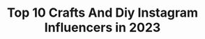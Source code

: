 ---
title: Top 10 Crafts And Diy Instagram Influencers in 2023
description: >-
  Find top crafts and diy Instagram influencers in 2023. Most popular hashtags: #diy #craft #handmade #diycrafts.
platform: Instagram
hits: 51
text_top: Identify the top-rated Instagram profiles on inBeat.
text_bottom: Our search engine holds 51 Instagram influencers like this for you to collaborate.
profiles:
  - username: "namashya_sthitapragyan"
    fullname: >-
      N A M A S H Y A
    bio: >-
      Student of English Literature Fashion | Books | Art | Travel | Food | Craft DIYs Caretaker of @labradorsiddhi DM/mail for promotions/collaborations
    location: "India"
    followers: 2270
    engagement: 1248
    commentsToLikes: 0.062978
    id: ck9hc7plfk4rd0j78nof471fs
    verified: false
    hashtags: "#love, #foodlover, #foodblogger, #foodstagram"
  - username: "tricks.diys"
    fullname: >-
      The Best Tricks And DIYs! 🛠
    bio: >-
      🛠 Tricks Crafts & Diy videos! 👌 Always be creative!
    location: ""
    followers: 6125
    engagement: 2613
    commentsToLikes: 0.000914
    id: ckapadoxcvowx0i789ulivhp2
    verified: false
    hashtags: ""
  - username: "marciekdesigns"
    fullname: >-
      Marcie Kobernus
    bio: >-
      Columnist for @reclaimmag 💗#upcycles #crafts #diy 💗 Works out of a glammed up Chicken Shed💗 Sells out of #bristol Vintage Market BS1 3PY 💗WEBSITE ⬇️
    location: "United Kingdom"
    followers: 18248
    engagement: 330
    commentsToLikes: 0.184862
    id: ck55p22hd9nh40i11s86ivu1y
    verified: false
    hashtags: "#eclecticdecor, #maximalistinteriors, #upcycle, #eclectichome"
  - username: "happyhandmadeliving"
    fullname: >-
      Happy Handmade Living
    bio: >-
      Lisanne Multem Interieur|Styling|Craft & DIY|Auteur Happy Living|Happy Handmade Fashion| Hoofdredacteur HHL magazine #mijnhappyhandmadelivingmoment
    location: "Netherlands"
    followers: 31477
    engagement: 180
    commentsToLikes: 0.126184
    id: ck0vwqi2av3720i19qbtvb68z
    verified: false
    hashtags: "#knitting, #interieurstyling, #tuininspiratie, #buitenleven"
  - username: "monochromediy"
    fullname: >-
      Laetitia | Crafts & DIY
    bio: >-
      ✂️ Crafts, DIY & Workshops | Do it yourself! 🖤 Tattoo Studio @thechamberberlin 💌 monochrome.berlin@gmail.com 👇 Check out my blog and other channels
    location: "Germany"
    followers: 31459
    engagement: 217
    commentsToLikes: 0.018917
    id: ck8tax8g1tg7s0j786n7aqpqc
    verified: false
    hashtags: "#iic, #home, #vintagehome, #dailydecordose"
  - username: "myfourwonders"
    fullname: >-
      deb
    bio: >-
      mama to 4 little ladies mila, alexis, ruby & kylie #milalexieruby ⋒ sharing a little bit of holidays + crafts + diy ☼ southern ca
    location: "United States"
    followers: 28148
    engagement: 308
    commentsToLikes: 0.129649
    id: ck0w5ra4h51pf0i19z872yayp
    verified: false
    hashtags: "#cottononkidscrew, #gifted, #girlmama, #targetrun"
  - username: "diyhacksvideo"
    fullname: >-
      DIY & Life Hack Video 🌐
    bio: >-
      Creative - Innovation - Craft - DIY 💡 We post the most creative videos 📧 DM for credit/removal OPEN SHOUTOUT
    location: "Indonesia"
    followers: 36181
    engagement: 493
    commentsToLikes: 0.014341
    id: ck8t6sm5fekk30j78qwhk21jy
    verified: false
    hashtags: "#diycraft, #craftlover, #craftlife, #sketch"
  - username: "hemslojd"
    fullname: >-
      Hemslöjd – Hantverk & DIY
    bio: >-
      Sveriges största tidning om slöjd, hantverk och hållbar livsstil. Scandinavia’s leading magazine on crafts, DIY and all things handmade.
    location: "Sweden"
    followers: 12255
    engagement: 554
    commentsToLikes: 0.012819
    id: ck55q9ey8cgbl0i11cwqazfga
    verified: false
    hashtags: "#woodcarving, #handarbete, #diy, #fiberart"
  - username: "veoveoscrapeo"
    fullname: >-
      veoveoscrapeo
    bio: >-
      Tarjeteria.Cardmaking. Scrapbooking. Costura. Craft. DIY.
    location: ""
    followers: 5395
    engagement: 574
    commentsToLikes: 0.072738
    id: ck5cird9pt81w0i11eu9qii7g
    verified: false
    hashtags: "#card, #cardmaking, #tarjeteria, #tarjeta"
  - username: "epicfamilyquests"
    fullname: >-
      Epic Family Quests
    bio: >-
      Vanessa🧜‍♀️ & Jack🧜‍♂️ exploring WDW/Universal Character meet & greets, cosplay & craft DIYs Account run by Mom, Candace🌸 日本語を勉強しています🌸 Our blog ⏬
    location: "United States"
    followers: 10781
    engagement: 386
    commentsToLikes: 0.273312
    id: ck0tugr4d735m0i1926pcwxcd
    verified: false
    hashtags: "#charactermeetandgreet, #disneyprincess, #cosplaykids, #cosplaylove"
---